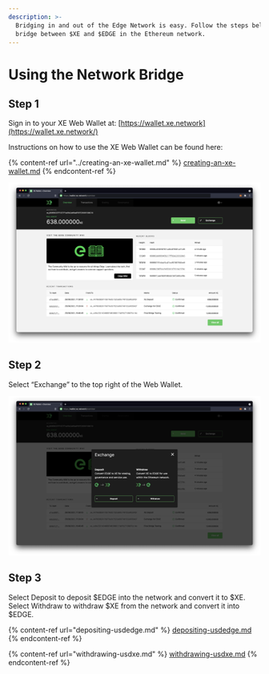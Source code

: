 ```yaml
---
description: >-
  Bridging in and out of the Edge Network is easy. Follow the steps below to
  bridge between $XE and $EDGE in the Ethereum network.
---
```


# Using the Network Bridge

## Step 1

Sign in to your XE Web Wallet at: [https://wallet.xe.network](https://wallet.xe.network/)

Instructions on how to use the XE Web Wallet can be found here:

{% content-ref url="../creating-an-xe-wallet.md" %}
[creating-an-xe-wallet.md](../creating-an-xe-wallet.md)
{% endcontent-ref %}

![](<../../.gitbook/assets/Screenshot 2021-09-09 at 16.59.55.png>)

## Step 2

Select “Exchange” to the top right of the Web Wallet.

![](<../../.gitbook/assets/Screenshot 2021-09-09 at 17.00.49.png>)

## Step 3

Select Deposit to deposit $EDGE into the network and convert it to $XE. Select Withdraw to withdraw $XE from the network and convert it into $EDGE.

{% content-ref url="depositing-usdedge.md" %}
[depositing-usdedge.md](depositing-usdedge.md)
{% endcontent-ref %}

{% content-ref url="withdrawing-usdxe.md" %}
[withdrawing-usdxe.md](withdrawing-usdxe.md)
{% endcontent-ref %}



